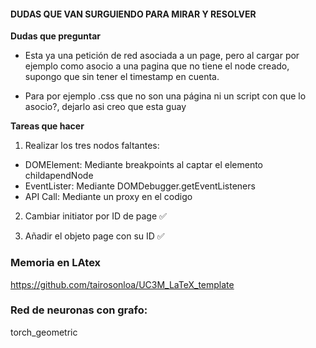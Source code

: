 #### DUDAS QUE VAN SURGUIENDO PARA MIRAR Y RESOLVER

**Dudas que preguntar**

- Esta ya una petición de red asociada a un page, pero al cargar por ejemplo como asocio a una pagina que no tiene el node creado,
supongo que sin tener el timestamp en cuenta.

- Para por ejemplo .css que no son una página ni un script con que lo asocio?, dejarlo asi creo que esta guay

**Tareas que hacer**

1. Realizar los tres nodos faltantes:
- DOMElement: Mediante breakpoints al captar el elemento childapendNode
- EventLister: Mediante DOMDebugger.getEventListeners
- API Call: Mediante un proxy en el codigo

2. Cambiar initiator por ID de page ✅

3. Añadir el objeto page con su ID ✅

### Memoria en LAtex
https://github.com/tairosonloa/UC3M_LaTeX_template


### Red de neuronas con grafo:
torch_geometric
